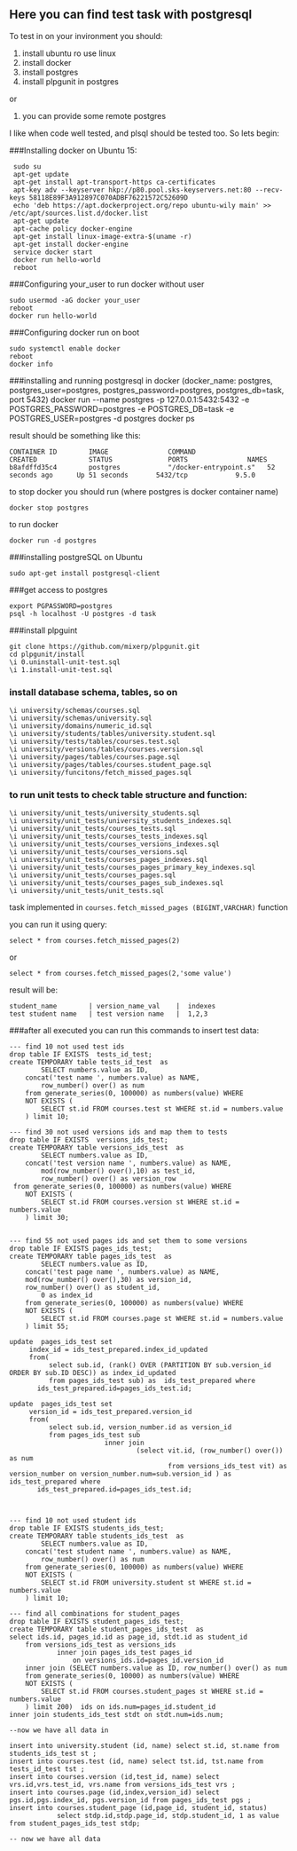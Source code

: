## Here you can find test task with postgresql
To test in on your invironment you should: 
1) install ubuntu ro use linux
2) install docker 
3) install postgres
4) install plpgunit in postgres 

or 

1) you can provide some remote postgres


I like when code well tested, and plsql should be tested too. So lets begin: 

###Installing docker on Ubuntu 15:
```
 sudo su
 apt-get update
 apt-get install apt-transport-https ca-certificates
 apt-key adv --keyserver hkp://p80.pool.sks-keyservers.net:80 --recv-keys 58118E89F3A912897C070ADBF76221572C52609D
 echo 'deb https://apt.dockerproject.org/repo ubuntu-wily main' >> /etc/apt/sources.list.d/docker.list
 apt-get update
 apt-cache policy docker-engine
 apt-get install linux-image-extra-$(uname -r)
 apt-get install docker-engine
 service docker start
 docker run hello-world
 reboot
```

###Configuring your_user to run docker without user 
```
sudo usermod -aG docker your_user
reboot
docker run hello-world
```
 
###Configuring docker run on boot
```
sudo systemctl enable docker
reboot
docker info
```

###installing and running postgresql in docker
(docker_name: postgres, postgres_user=postgres, postgres_password=postgres, postgres_db=task, port 5432)
docker run --name postgres -p 127.0.0.1:5432:5432 -e POSTGRES_PASSWORD=postgres -e POSTGRES_DB=task -e POSTGRES_USER=postgres -d postgres
docker ps

result should be something like this: 
```
CONTAINER ID        IMAGE               COMMAND                  CREATED             STATUS              PORTS               NAMES
b8afdffd35c4        postgres            "/docker-entrypoint.s"   52 seconds ago      Up 51 seconds       5432/tcp            9.5.0
```

to stop docker you should run (where postgres is docker container name)
```
docker stop postgres
```

to run docker
```
docker run -d postgres
```

###installing postgreSQL on Ubuntu 
```
sudo apt-get install postgresql-client
```

###get access to postgres
```
export PGPASSWORD=postgres
psql -h localhost -U postgres -d task
```

###install plpguint
```
git clone https://github.com/mixerp/plpgunit.git
cd plpgunit/install
\i 0.uninstall-unit-test.sql
\i 1.install-unit-test.sql
```


### install database schema, tables, so on
```
\i university/schemas/courses.sql
\i university/schemas/university.sql
\i university/domains/numeric_id.sql
\i university/students/tables/university.student.sql
\i university/tests/tables/courses.test.sql
\i university/versions/tables/courses.version.sql
\i university/pages/tables/courses.page.sql
\i university/pages/tables/courses.student_page.sql
\i university/funcitons/fetch_missed_pages.sql
```

### to run unit tests to check table structure and function:
```
\i university/unit_tests/university_students.sql
\i university/unit_tests/university_students_indexes.sql
\i university/unit_tests/courses_tests.sql
\i university/unit_tests/courses_tests_indexes.sql
\i university/unit_tests/courses_versions_indexes.sql
\i university/unit_tests/courses_versions.sql
\i university/unit_tests/courses_pages_indexes.sql
\i university/unit_tests/courses_pages_primary_key_indexes.sql
\i university/unit_tests/courses_pages.sql
\i university/unit_tests/courses_pages_sub_indexes.sql
\i university/unit_tests/unit_tests.sql
```

task implemented in ```courses.fetch_missed_pages (BIGINT,VARCHAR)``` function

you can run it using query: 

```
select * from courses.fetch_missed_pages(2)

```

or 
```
select * from courses.fetch_missed_pages(2,'some value')
```

result will be:

```
student_name        | version_name_val    |  indexes
test student name   | test version name   |  1,2,3
```

###after all executed you can run this commands to insert test data:

```
--- find 10 not used test ids
drop table IF EXISTS  tests_id_test; 
create TEMPORARY table tests_id_test  as 		
		SELECT numbers.value as ID,
    concat('test name ', numbers.value) as NAME,
		row_number() over() as num
    from generate_series(0, 100000) as numbers(value) WHERE
    NOT EXISTS (
        SELECT st.id FROM courses.test st WHERE st.id = numbers.value
    ) limit 10;

--- find 30 not used versions ids and map them to tests
drop table IF EXISTS  versions_ids_test; 
create TEMPORARY table versions_ids_test  as 		
		SELECT numbers.value as ID, 
    concat('test version name ', numbers.value) as NAME,
		mod(row_number() over(),10) as test_id, 
		row_number() over() as version_row
 from generate_series(0, 100000) as numbers(value) WHERE
    NOT EXISTS (
        SELECT st.id FROM courses.version st WHERE st.id = numbers.value
    ) limit 30;


--- find 55 not used pages ids and set them to some versions
drop table IF EXISTS pages_ids_test; 
create TEMPORARY table pages_ids_test  as 		
		SELECT numbers.value as ID,
    concat('test page name ', numbers.value) as NAME,
    mod(row_number() over(),30) as version_id,
    row_number() over() as student_id,   
		0 as index_id
    from generate_series(0, 100000) as numbers(value) WHERE
    NOT EXISTS (
        SELECT st.id FROM courses.page st WHERE st.id = numbers.value
    ) limit 55;

update  pages_ids_test set 
     index_id = ids_test_prepared.index_id_updated
     from(
          select sub.id, (rank() OVER (PARTITION BY sub.version_id ORDER BY sub.ID DESC)) as index_id_updated
          from pages_ids_test sub) as  ids_test_prepared where
       ids_test_prepared.id=pages_ids_test.id;

update  pages_ids_test set 
     version_id = ids_test_prepared.version_id
     from(
          select sub.id, version_number.id as version_id
          from pages_ids_test sub 
						inner join 
								(select vit.id, (row_number() over()) as num 
										from versions_ids_test vit) as version_number on version_number.num=sub.version_id ) as  ids_test_prepared where
       ids_test_prepared.id=pages_ids_test.id;



--- find 10 not used student ids
drop table IF EXISTS students_ids_test; 
create TEMPORARY table students_ids_test  as 		
		SELECT numbers.value as ID,
    concat('test student name ', numbers.value) as NAME,
		row_number() over() as num
    from generate_series(0, 100000) as numbers(value) WHERE
    NOT EXISTS (
        SELECT st.id FROM university.student st WHERE st.id = numbers.value
    ) limit 10;

--- find all combinations for student_pages
drop table IF EXISTS student_pages_ids_test; 
create TEMPORARY table student_pages_ids_test  as 	
select ids.id, pages_id.id as page_id, stdt.id as student_id
    from versions_ids_test as versions_ids  
			inner join pages_ids_test pages_id
				on versions_ids.id=pages_id.version_id
    inner join (SELECT numbers.value as ID, row_number() over() as num
    from generate_series(0, 10000) as numbers(value) WHERE
    NOT EXISTS (
        SELECT st.id FROM courses.student_pages st WHERE st.id = numbers.value
    ) limit 200)  ids on ids.num=pages_id.student_id
inner join students_ids_test stdt on stdt.num=ids.num;

--now we have all data in 

insert into university.student (id, name) select st.id, st.name from students_ids_test st ;
insert into courses.test (id, name) select tst.id, tst.name from tests_id_test tst ;
insert into courses.version (id,test_id, name) select vrs.id,vrs.test_id, vrs.name from versions_ids_test vrs ;
insert into courses.page (id,index,version_id) select pgs.id,pgs.index_id, pgs.version_id from pages_ids_test pgs ;
insert into courses.student_page (id,page_id, student_id, status) 
			select stdp.id,stdp.page_id, stdp.student_id, 1 as value from student_pages_ids_test stdp;

-- now we have all data

```




 

